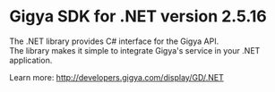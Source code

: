 Gigya SDK for .NET version 2.5.16
===================================
The .NET library provides C# interface for the Gigya API.  
The library makes it simple to integrate Gigya's service in your .NET application.

Learn more: http://developers.gigya.com/display/GD/.NET
